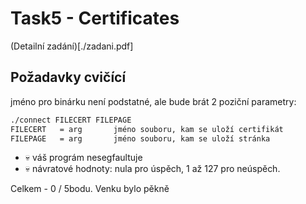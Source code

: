# Task5 - Certificates 

(Detailní zadání)[./zadani.pdf]

## Požadavky cvičící 

jméno pro binárku není podstatné, ale bude brát 2 poziční parametry:

```sh
./connect FILECERT FILEPAGE
FILECERT   = arg       jméno souboru, kam se uloží certifikát
FILEPAGE   = arg       jméno souboru, kam se uloží stránka
```

- 💀 váš prográm nesegfaultuje
- 💀 návratové hodnoty: nula pro úspěch, 1 až 127 pro neúspěch.

Celkem - 0 / 5bodu. Venku bylo pěkně 

